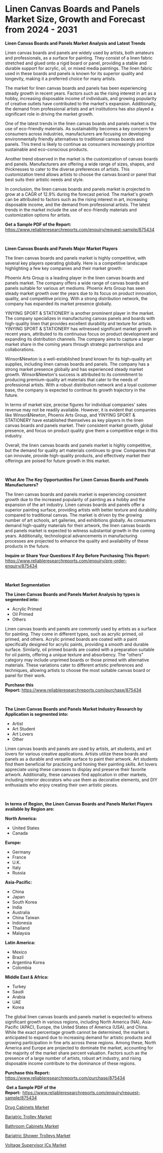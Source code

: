 <p><h1>Linen Canvas Boards and Panels Market Size, Growth and Forecast from 2024 - 2031</h1></p><p><strong>Linen Canvas Boards and Panels Market Analysis and Latest Trends</strong></p>
<p><p>Linen canvas boards and panels are widely used by artists, both amateurs and professionals, as a surface for painting. They consist of a linen fabric stretched and glued onto a rigid board or panel, providing a stable and durable support for acrylic, oil, or mixed media paintings. The linen fabric used in these boards and panels is known for its superior quality and longevity, making it a preferred choice for many artists.</p><p>The market for linen canvas boards and panels has been experiencing steady growth in recent years. Factors such as the rising interest in art as a hobby, increasing disposable income of individuals, and growing popularity of creative outlets have contributed to the market's expansion. Additionally, the demand from professional artists and art institutions has also played a significant role in driving the market growth.</p><p>One of the latest trends in the linen canvas boards and panels market is the use of eco-friendly materials. As sustainability becomes a key concern for consumers across industries, manufacturers are focusing on developing environmentally friendly alternatives to traditional canvas boards and panels. This trend is likely to continue as consumers increasingly prioritize sustainable and eco-conscious products.</p><p>Another trend observed in the market is the customization of canvas boards and panels. Manufacturers are offering a wide range of sizes, shapes, and thicknesses to cater to the diverse preferences of artists. This customization trend allows artists to choose the canvas board or panel that best suits their artistic needs and style.</p><p>In conclusion, the linen canvas boards and panels market is projected to grow at a CAGR of 12.9% during the forecast period. The market's growth can be attributed to factors such as the rising interest in art, increasing disposable income, and the demand from professional artists. The latest trends in the market include the use of eco-friendly materials and customization options for artists.</p></p>
<p><strong>Get a Sample PDF of the Report:&nbsp;</strong> <a href="https://www.reliableresearchreports.com/enquiry/request-sample/875434">https://www.reliableresearchreports.com/enquiry/request-sample/875434</a></p>
<p>&nbsp;</p>
<p><strong>Linen Canvas Boards and Panels Major Market Players</strong></p>
<p><p>The linen canvas boards and panels market is highly competitive, with several key players operating globally. Here is a competitive landscape highlighting a few key companies and their market growth:</p><p>Phoenix Arts Group is a leading player in the linen canvas boards and panels market. The company offers a wide range of canvas boards and panels suitable for various art mediums. Phoenix Arts Group has seen steady market growth over the years due to its focus on product innovation, quality, and competitive pricing. With a strong distribution network, the company has expanded its market presence globally.</p><p>YINYING SPORT & STATIONERY is another prominent player in the market. The company specializes in manufacturing canvas panels and boards with high-quality linen that provides excellent durability and texture for artists. YINYING SPORT & STATIONERY has witnessed significant market growth in recent years, attributed to its continuous focus on product development and expanding its distribution channels. The company aims to capture a larger market share in the coming years through strategic partnerships and collaborations.</p><p>Winsor&Newton is a well-established brand known for its high-quality art supplies, including linen canvas boards and panels. The company has a strong market presence globally and has experienced steady market growth. Winsor&Newton's success is attributed to its commitment to producing premium-quality art materials that cater to the needs of professional artists. With a robust distribution network and a loyal customer base, the company is expected to continue its growth trajectory in the future.</p><p>In terms of market size, precise figures for individual companies' sales revenue may not be readily available. However, it is evident that companies like Winsor&Newton, Phoenix Arts Group, and YINYING SPORT & STATIONERY have established themselves as key players in the linen canvas boards and panels market. Their consistent market growth, global presence, and focus on product quality give them a competitive edge in this industry.</p><p>Overall, the linen canvas boards and panels market is highly competitive, but the demand for quality art materials continues to grow. Companies that can innovate, provide high-quality products, and effectively market their offerings are poised for future growth in this market.</p></p>
<p>&nbsp;</p>
<p><strong>What Are The Key Opportunities For Linen Canvas Boards and Panels Manufacturers?</strong></p>
<p><p>The linen canvas boards and panels market is experiencing consistent growth due to the increased popularity of painting as a hobby and the expansion of the art industry. Linen canvas boards and panels offer a superior painting surface, providing artists with better texture and durability compared to traditional canvas. The market is driven by the growing number of art schools, art galleries, and exhibitions globally. As consumers demand high-quality materials for their artwork, the linen canvas boards and panels market is expected to witness substantial growth in the coming years. Additionally, technological advancements in manufacturing processes are projected to enhance the quality and availability of these products in the future.</p></p>
<p><strong>Inquire or Share Your Questions If Any Before Purchasing This Report:</strong> <a href="https://www.reliableresearchreports.com/enquiry/pre-order-enquiry/875434">https://www.reliableresearchreports.com/enquiry/pre-order-enquiry/875434</a></p>
<p>&nbsp;</p>
<p><strong>Market Segmentation</strong></p>
<p><strong>The Linen Canvas Boards and Panels Market Analysis by types is segmented into:</strong></p>
<p><ul><li>Acrylic Primed</li><li>Oil Primed</li><li>Others</li></ul></p>
<p><p>Linen canvas boards and panels are commonly used by artists as a surface for painting. They come in different types, such as acrylic primed, oil primed, and others. Acrylic primed boards are coated with a paint specifically designed for acrylic paints, providing a smooth and durable surface. Similarly, oil primed boards are coated with a preparation suitable for oil paints, offering a unique texture and absorbency. The "others" category may include unprimed boards or those primed with alternative materials. These variations cater to different artistic preferences and techniques, allowing artists to choose the most suitable canvas board or panel for their work.</p></p>
<p><strong>Purchase this Report:&nbsp;</strong><a href="https://www.reliableresearchreports.com/purchase/875434">https://www.reliableresearchreports.com/purchase/875434</a></p>
<p>&nbsp;</p>
<p><strong>The Linen Canvas Boards and Panels Market Industry Research by Application is segmented into:</strong></p>
<p><ul><li>Artist</li><li>Art Student</li><li>Art Lovers</li><li>Other</li></ul></p>
<p><p>Linen canvas boards and panels are used by artists, art students, and art lovers for various creative applications. Artists utilize these boards and panels as a durable and versatile surface to paint their artwork. Art students find them beneficial for practicing and honing their painting skills. Art lovers appreciate using these canvases to display and preserve their favorite artwork. Additionally, these canvases find application in other markets, including interior decorators who use them as decorative elements, and DIY enthusiasts who enjoy creating their own artistic pieces.</p></p>
<p>&nbsp;</p>
<p><strong>In terms of Region, the Linen Canvas Boards and Panels Market Players available by Region are:</strong></p>
<p>
    <p> <strong> North America: </strong>
        <ul>
            <li>United States</li>
            <li>Canada</li>
        </ul>
        </p> 
    <p> <strong> Europe: </strong>
        <ul>
            <li>Germany</li>
            <li>France</li>
            <li>U.K.</li>
            <li>Italy</li>
            <li>Russia</li>
        </ul>
        </p> 
    <p> <strong> Asia-Pacific: </strong>
        <ul>
            <li>China</li>
            <li>Japan</li>
            <li>South Korea</li>
            <li>India</li>
            <li>Australia</li>
            <li>China Taiwan</li>
            <li>Indonesia</li>
            <li>Thailand</li>
            <li>Malaysia</li>
        </ul>
        </p> 
    <p> <strong> Latin America: </strong>
        <ul>
            <li>Mexico</li>
            <li>Brazil</li>
            <li>Argentina Korea</li>
            <li>Colombia</li>
        </ul>
        </p> 
    <p> <strong> Middle East & Africa: </strong>
        <ul>
            <li>Turkey</li>
            <li>Saudi</li>
            <li>Arabia</li>
            <li>UAE</li>
            <li>Korea</li>
        </ul>
    </p>
    </p>
<p><p>The global linen canvas boards and panels market is expected to witness significant growth in various regions, including North America (NA), Asia-Pacific (APAC), Europe, the United States of America (USA), and China. While the exact percentage growth cannot be determined, the market is anticipated to expand due to increasing demand for artistic products and growing participation in fine arts across these regions. Among these, North America and Europe are projected to dominate the market, accounting for the majority of the market share percent valuation. Factors such as the presence of a large number of artists, robust art industry, and rising disposable income contribute to the dominance of these regions.</p></p>
<p><strong>Purchase this Report: </strong><a href="https://www.reliableresearchreports.com/purchase/875434">https://www.reliableresearchreports.com/purchase/875434</a></p>
<p>&nbsp;<strong>Get a Sample PDF of the Report:&nbsp;&nbsp;</strong><a href="https://www.reliableresearchreports.com/enquiry/request-sample/875434">https://www.reliableresearchreports.com/enquiry/request-sample/875434</a></p>
<p><strong></strong></p>
<p><p><a href="https://medium.com/@hollietowne534/drug-cabinets-market-furnishes-information-on-market-share-market-trends-and-market-growth-89e8581a1e13">Drug Cabinets Market</a></p><p><a href="https://medium.com/@oralhayes565/bariatric-trolley-market-size-and-market-trends-complete-industry-overview-2024-to-2031-86c65d305a10">Bariatric Trolley Market</a></p><p><a href="https://medium.com/@oralhayes565/bathroom-cabinets-market-the-key-to-successful-business-strategy-forecast-till-2031-ae997e45da29">Bathroom Cabinets Market</a></p><p><a href="https://medium.com/@oralhayes565/bariatric-shower-trolleys-market-competitive-analysis-market-trends-and-forecast-to-2031-a3572395de66">Bariatric Shower Trolleys Market</a></p><p><a href="https://medium.com/@wyattconn1966/voltage-supervisor-ics-market-trends-and-market-analysis-forecasted-for-period-2024-2031-60b15e64362b">Voltage Supervisor ICs Market</a></p></p>